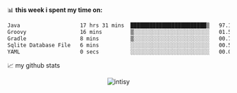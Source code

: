 📊 **this week i spent my time on:**
<!--START_SECTION:waka-->

```txt
Java                   17 hrs 31 mins  ████████████████████████▒   97.10 %
Groovy                 16 mins         ▒░░░░░░░░░░░░░░░░░░░░░░░░   01.50 %
Gradle                 8 mins          ▒░░░░░░░░░░░░░░░░░░░░░░░░   00.76 %
Sqlite Database File   6 mins          ░░░░░░░░░░░░░░░░░░░░░░░░░   00.58 %
YAML                   0 secs          ░░░░░░░░░░░░░░░░░░░░░░░░░   00.05 %
```

<!--END_SECTION:waka-->


📈 my github stats

<p align="center"> <img src="https://github-readme-stats.vercel.app/api?username=intisy&show_icons=true&theme=gotham" alt="intisy" />





